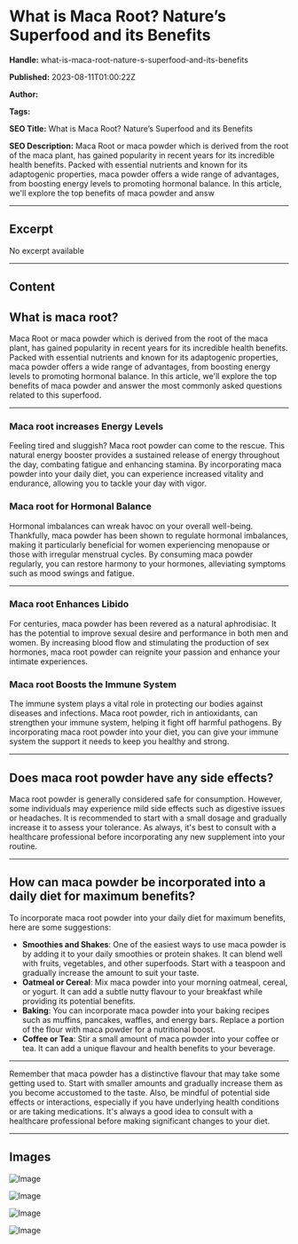 # What is Maca Root? Nature’s Superfood and its Benefits

**Handle:** what-is-maca-root-nature-s-superfood-and-its-benefits

**Published:** 2023-08-11T01:00:22Z

**Author:**  

**Tags:** 

**SEO Title:** What is Maca Root? Nature’s Superfood and its Benefits

**SEO Description:** Maca Root or maca powder which is derived from the root of the maca plant, has gained popularity in recent years for its incredible health benefits. Packed with essential nutrients and known for its adaptogenic properties, maca powder offers a wide range of advantages, from boosting energy levels to promoting hormonal balance. In this article, we'll explore the top benefits of maca powder and answ

---

## Excerpt

No excerpt available

---

## Content

## What is maca root?

Maca Root or maca powder which is derived from the root of the maca plant, has gained popularity in recent years for its incredible health benefits. Packed with essential nutrients and known for its adaptogenic properties, maca powder offers a wide range of advantages, from boosting energy levels to promoting hormonal balance. In this article, we'll explore the top benefits of maca powder and answer the most commonly asked questions related to this superfood.

---

### Maca root increases Energy Levels

Feeling tired and sluggish? Maca root powder can come to the rescue. This natural energy booster provides a sustained release of energy throughout the day, combating fatigue and enhancing stamina. By incorporating maca powder into your daily diet, you can experience increased vitality and endurance, allowing you to tackle your day with vigor.

### Maca root for Hormonal Balance

Hormonal imbalances can wreak havoc on your overall well-being. Thankfully, maca powder has been shown to regulate hormonal imbalances, making it particularly beneficial for women experiencing menopause or those with irregular menstrual cycles. By consuming maca powder regularly, you can restore harmony to your hormones, alleviating symptoms such as mood swings and fatigue.

---

### Maca root Enhances Libido

For centuries, maca powder has been revered as a natural aphrodisiac. It has the potential to improve sexual desire and performance in both men and women. By increasing blood flow and stimulating the production of sex hormones, maca root powder can reignite your passion and enhance your intimate experiences.

### Maca root Boosts the Immune System

The immune system plays a vital role in protecting our bodies against diseases and infections. Maca root powder, rich in antioxidants, can strengthen your immune system, helping it fight off harmful pathogens. By incorporating maca root powder into your diet, you can give your immune system the support it needs to keep you healthy and strong.

---

## Does maca root powder have any side effects?

Maca root powder is generally considered safe for consumption. However, some individuals may experience mild side effects such as digestive issues or headaches. It is recommended to start with a small dosage and gradually increase it to assess your tolerance. As always, it's best to consult with a healthcare professional before incorporating any new supplement into your routine.

---

## How can maca powder be incorporated into a daily diet for maximum benefits?

To incorporate maca root powder into your daily diet for maximum benefits, here are some suggestions:

- **Smoothies and Shakes**: One of the easiest ways to use maca powder is by adding it to your daily smoothies or protein shakes. It can blend well with fruits, vegetables, and other superfoods. Start with a teaspoon and gradually increase the amount to suit your taste.
- **Oatmeal or Cereal**: Mix maca powder into your morning oatmeal, cereal, or yogurt. It can add a subtle nutty flavour to your breakfast while providing its potential benefits.
- **Baking**: You can incorporate maca powder into your baking recipes such as muffins, pancakes, waffles, and energy bars. Replace a portion of the flour with maca powder for a nutritional boost.
- **Coffee or Tea**: Stir a small amount of maca powder into your coffee or tea. It can add a unique flavour and health benefits to your beverage.

---

Remember that maca powder has a distinctive flavour that may take some getting used to. Start with smaller amounts and gradually increase them as you become accustomed to the taste. Also, be mindful of potential side effects or interactions, especially if you have underlying health conditions or are taking medications. It's always a good idea to consult with a healthcare professional before making significant changes to your diet.

---

## Images

![Image](undefined)

![Image](undefined)

![Image](undefined)

![Image](undefined)

